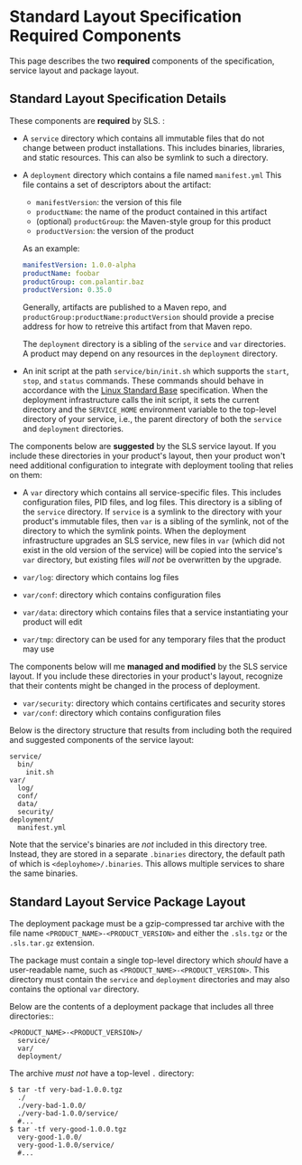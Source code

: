 # Standard Layout Specification Required Components

This page describes the two **required** components of the specification, service layout and package layout.

## Standard Layout Specification Details

These components are **required** by SLS. :

* A ``service`` directory which contains all immutable files that do not change between
  product installations. This includes binaries, libraries, and static resources.
  This can also be symlink to such a directory.

* A ``deployment`` directory which contains a file named ``manifest.yml`` This file contains a set of descriptors about the artifact:

   * `manifestVersion`: the version of this file
   * `productName`: the name of the product contained in this artifact
   * (optional) `productGroup`: the Maven-style group for this product
   * `productVersion`: the version of the product

  As an example:
  ```yaml
  manifestVersion: 1.0.0-alpha
  productName: foobar
  productGroup: com.palantir.baz
  productVersion: 0.35.0
  ```
  
  Generally, artifacts are published to a Maven repo, and `productGroup:productName:productVersion` should provide
  a precise address for how to retreive this artifact from that Maven repo.

  The ``deployment`` directory is a sibling of the ``service`` and ``var``
  directories. A product may depend on any resources in the ``deployment`` directory.

* An init script at the path ``service/bin/init.sh`` which supports the ``start``,
  ``stop``, and ``status`` commands. These commands should behave in accordance with the
  [Linux Standard Base](http://refspecs.linuxbase.org/LSB_3.1.1/LSB-Core-generic/LSB-Core-generic/iniscrptact.html)
  specification. When the deployment infrastructure calls the init script, it sets the current directory and the ``SERVICE_HOME``
  environment variable to the top-level directory of your service, i.e., the parent directory of both the
  ``service`` and ``deployment`` directories.

The components below are **suggested** by the SLS service layout. If you include these
directories in your product's layout, then your product won't need additional configuration
to integrate with deployment tooling that relies on them:

* A ``var`` directory which contains all service-specific
  files. This includes configuration files, PID files, and log files.
  This directory is a sibling of the ``service`` directory. If ``service``
  is a symlink to the directory with your product's immutable files, then ``var`` is
  a sibling of the symlink, not of the directory to which the symlink points. When the deployment infrastructure
  upgrades an SLS service, new files in ``var`` (which did not exist in the old version
  of the service) will be copied into the service's ``var`` directory, but existing
  files *will not* be overwritten by the upgrade.

* ``var/log``: directory which contains log files
* ``var/conf``: directory which contains configuration files
* ``var/data``: directory which contains files that a service instantiating your product will edit
* ``var/tmp``: directory can be used for any temporary files that the product may use

The components below will me **managed and modified** by the SLS service layout. If you include these
directories in your product's layout, recognize that their contents might be changed in the process of deployment.

* ``var/security``: directory which contains certificates and security stores
* ``var/conf``: directory which contains configuration files

Below is the directory structure that results from including both the required and suggested
components of the service layout:

    service/
      bin/
        init.sh
    var/
      log/
      conf/
      data/
      security/
    deployment/
      manifest.yml

Note that the service's binaries are *not* included in this directory tree. Instead, they are
stored in a separate ``.binaries`` directory, the default path of which is
``<deployhome>/.binaries``. This allows multiple services to share the same binaries.

## Standard Layout Service Package Layout

The deployment package must be a gzip-compressed tar archive with the file name
``<PRODUCT_NAME>-<PRODUCT_VERSION>`` and either the ``.sls.tgz`` or the ``.sls.tar.gz`` extension.

The package must contain a single top-level directory which *should* have a user-readable name,
such as ``<PRODUCT_NAME>-<PRODUCT_VERSION>``. This directory must contain the ``service`` and
``deployment`` directories and may also contains the optional ``var`` directory.

Below are the contents of a deployment package that includes all three directories::

    <PRODUCT_NAME>-<PRODUCT_VERSION>/
      service/
      var/
      deployment/

The archive *must not* have a top-level ``.`` directory:

    $ tar -tf very-bad-1.0.0.tgz
      ./
      ./very-bad-1.0.0/
      ./very-bad-1.0.0/service/
      #...
    $ tar -tf very-good-1.0.0.tgz
      very-good-1.0.0/
      very-good-1.0.0/service/
      #...

